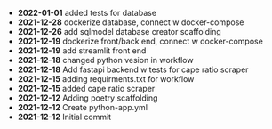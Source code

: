 - **2022-01-01** added tests for database
- **2021-12-28** dockerize database, connect w docker-compose
- **2021-12-26** add sqlmodel database creator scaffolding
- **2021-12-19** dockerize front/back end, connect w docker-compose
- **2021-12-19** add streamlit front end
- **2021-12-18** changed python vesion in workflow
- **2021-12-18** Add fastapi backend w tests for cape ratio scraper
- **2021-12-15** adding requirments.txt for workflow
- **2021-12-15** added cape ratio scraper
- **2021-12-12** Adding poetry scaffolding
- **2021-12-12** Create python-app.yml
- **2021-12-12** Initial commit
